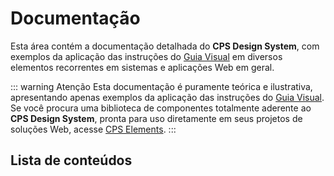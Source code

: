 # Documentação

Esta área contém a documentação detalhada do **CPS Design System**, com exemplos da aplicação das instruções do [Guia Visual](../guia-visual) em diversos elementos recorrentes em sistemas e aplicações Web em geral.

::: warning Atenção
Esta documentação é puramente teórica e ilustrativa, apresentando apenas exemplos da aplicação das instruções do [Guia Visual](../guia-visual). Se você procura uma biblioteca de componentes totalmente aderente ao **CPS Design System**, pronta para uso diretamente em seus projetos de soluções Web, acesse [CPS Elements](https://cpsrepositorio.github.io/cps-elements/).
:::

## Lista de conteúdos

<ChildTableOfContents :max="2" :header="true" />
